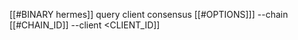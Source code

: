 [[#BINARY hermes]] query client consensus [[#OPTIONS]]] --chain [[#CHAIN_ID]] --client <CLIENT_ID]]
